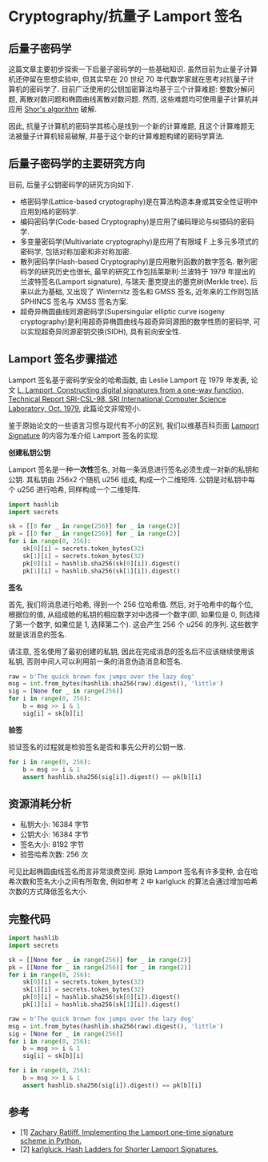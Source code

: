 # Cryptography/抗量子 Lamport 签名

## 后量子密码学

这篇文章主要初步探索一下后量子密码学的一些基础知识. 虽然目前为止量子计算机还停留在思想实验中, 但其实早在 20 世纪 70 年代数学家就在思考对抗量子计算机的密码学了. 目前广泛使用的公钥加密算法均基于三个计算难题: 整数分解问题, 离散对数问题和椭圆曲线离散对数问题. 然而, 这些难题均可使用量子计算机并应用 [Shor's algorithm](https://en.wikipedia.org/wiki/Shor%27s_algorithm) 破解.

因此, 抗量子计算机的密码学其核心是找到一个新的计算难题, 且这个计算难题无法被量子计算机轻易破解, 并基于这个新的计算难题构建的密码学算法.

## 后量子密码学的主要研究方向

目前, 后量子公钥密码学的研究方向如下.

- 格密码学(Lattice-based cryptography)是在算法构造本身或其安全性证明中应用到格的密码学.
- 编码密码学(Code-based Cryptography)是应用了编码理论与纠错码的密码学.
- 多变量密码学(Multivariate cryptography)是应用了有限域 F 上多元多项式的密码学, 包括对称加密和非对称加密.
- 散列密码学(Hash-based Cryptography)是应用散列函数的数字签名. 散列密码学的研究历史也很长, 最早的研究工作包括莱斯利·兰波特于 1979 年提出的兰波特签名(Lamport signature), 与瑞夫·墨克提出的墨克树(Merkle tree). 后来以此为基础, 又出现了 Winternitz 签名和 GMSS 签名, 近年来的工作则包括 SPHINCS 签名与 XMSS 签名方案.
- 超奇异椭圆曲线同源密码学(Supersingular elliptic curve isogeny cryptography)是利用超奇异椭圆曲线与超奇异同源图的数学性质的密码学, 可以实现超奇异同源密钥交换(SIDH), 具有前向安全性.

## Lamport 签名步骤描述

Lamport 签名基于密码学安全的哈希函数, 由 Leslie Lamport 在 1979 年发表, 论文 [L. Lamport, Constructing digital signatures from a one-way function, Technical Report SRI-CSL-98, SRI International Computer Science Laboratory, Oct. 1979](https://www.microsoft.com/en-us/research/uploads/prod/2016/12/Constructing-Digital-Signatures-from-a-One-Way-Function.pdf), 此篇论文非常短小.

鉴于原始论文的一些语言习惯与现代有不小的区别, 我们以维基百科页面 [Lamport Signature](https://en.wikipedia.org/wiki/Lamport_signature) 的内容为准介绍 Lamport 签名的实现.

**创建私钥公钥**

Lamport 签名是一种**一次性**签名, 对每一条消息进行签名必须生成一对新的私钥和公钥. 其私钥由 256x2 个随机 u256 组成, 构成一个二维矩阵. 公钥是对私钥中每个 u256 进行哈希, 同样构成一个二维矩阵.

```py
import hashlib
import secrets

sk = [[0 for _ in range(256)] for _ in range(2)]
pk = [[0 for _ in range(256)] for _ in range(2)]
for i in range(0, 256):
    sk[0][i] = secrets.token_bytes(32)
    sk[1][i] = secrets.token_bytes(32)
    pk[0][i] = hashlib.sha256(sk[0][i]).digest()
    pk[1][i] = hashlib.sha256(sk[1][i]).digest()
```

**签名**

首先, 我们将消息进行哈希, 得到一个 256 位哈希值. 然后, 对于哈希中的每个位, 根据位的值, 从组成她的私钥的相应数字对中选择一个数字(即, 如果位是 0, 则选择了第一个数字, 如果位是 1, 选择第二个). 这会产生 256 个 u256 的序列. 这些数字就是该消息的签名.

请注意, 签名使用了最初创建的私钥, 因此在完成消息的签名后不应该继续使用该私钥, 否则中间人可以利用前一条的消息伪造消息和签名.

```py
raw = b'The quick brown fox jumps over the lazy dog'
msg = int.from_bytes(hashlib.sha256(raw).digest(), 'little')
sig = [None for _ in range(256)]
for i in range(0, 256):
    b = msg >> i & 1
    sig[i] = sk[b][i]
```

**验签**

验证签名的过程就是检验签名是否和事先公开的公钥一致.

```py
for i in range(0, 256):
    b = msg >> i & 1
    assert hashlib.sha256(sig[i]).digest() == pk[b][i]
```

## 资源消耗分析

- 私钥大小: 16384 字节
- 公钥大小: 16384 字节
- 签名大小: 8192 字节
- 验签哈希次数: 256 次

可见比起椭圆曲线签名而言非常浪费空间. 原始 Lamport 签名有许多变种, 会在哈希次数和签名大小之间有所取舍, 例如参考 2 中 karlgluck 的算法会通过增加哈希次数的方式降低签名大小.

## 完整代码

```py
import hashlib
import secrets

sk = [[None for _ in range(256)] for _ in range(2)]
pk = [[None for _ in range(256)] for _ in range(2)]
for i in range(0, 256):
    sk[0][i] = secrets.token_bytes(32)
    sk[1][i] = secrets.token_bytes(32)
    pk[0][i] = hashlib.sha256(sk[0][i]).digest()
    pk[1][i] = hashlib.sha256(sk[1][i]).digest()

raw = b'The quick brown fox jumps over the lazy dog'
msg = int.from_bytes(hashlib.sha256(raw).digest(), 'little')
sig = [None for _ in range(256)]
for i in range(0, 256):
    b = msg >> i & 1
    sig[i] = sk[b][i]

for i in range(0, 256):
    b = msg >> i & 1
    assert hashlib.sha256(sig[i]).digest() == pk[b][i]
```

## 参考

- [1] [Zachary Ratliff. Implementing the Lamport one-time signature scheme in Python.](https://zacharyratliff.org/Lamport-Signatures/)
- [2] [karlgluck. Hash Ladders for Shorter Lamport Signatures.](https://gist.github.com/karlgluck/8412807)
